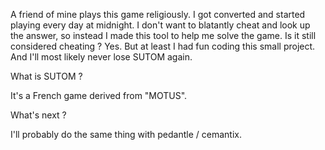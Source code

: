 A friend of mine plays this game religiously. I got converted and started playing every day at midnight. I don't want to blatantly cheat and look up the answer, so instead I made this tool to help me solve the game. Is it still considered cheating ? Yes. But at least I had fun coding this small project. And I'll most likely never lose SUTOM again.

What is SUTOM ? 

It's a French game derived from "MOTUS". 


What's next ?

I'll probably do the same thing with pedantle / cemantix. 